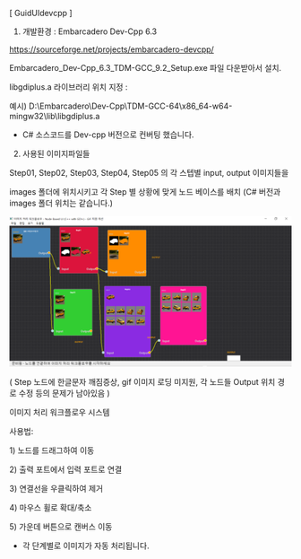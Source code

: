 [ GuidUIdevcpp ]

1. 개발환경 : Embarcadero Dev-Cpp 6.3

https://sourceforge.net/projects/embarcadero-devcpp/

Embarcadero_Dev-Cpp_6.3_TDM-GCC_9.2_Setup.exe 파일 다운받아서 설치.

libgdiplus.a 라이브러리 위치 지정 :  

예시) D:\Embarcadero\Dev-Cpp\TDM-GCC-64\x86_64-w64-mingw32\lib\libgdiplus.a





* C# 소스코드를 Dev-cpp 버전으로 컨버팅 했습니다.

2. 사용된 이미지파일들

Step01, Step02, Step03, Step04, Step05 의 각 스텝별 input, output 이미지들을

images 폴더에 위치시키고 각 Step 별 상황에 맞게 노드 베이스를 배치 (C# 버전과 images 폴더 위치는 같습니다.)

<img src='https://raw.githubusercontent.com/ravendev-team/ravendev-ai/refs/heads/main/GuideUIdevcpp/GideUIdevcpp_sc01.png' />

( Step 노드에 한글문자 깨짐증상, gif 이미지 로딩 미지원,  각 노드들 Output 위치 경로 수정 등의 문제가 남아있음 )

이미지 처리 워크플로우 시스템

사용법:

1&#41; 노드를 드래그하여 이동
   
2&#41; 출력 포트에서 입력 포트로 연결

3&#41; 연결선을 우클릭하여 제거

4&#41; 마우스 휠로 확대/축소 

5&#41; 가운데 버튼으로 캔버스 이동 

* 각 단계별로 이미지가 자동 처리됩니다.

